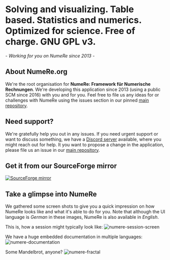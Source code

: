 # Solving and visualizing. Table based. Statistics and numerics. Optimized for science. Free of charge. GNU GPL v3.

*- Working for you on NumeRe since 2013 -*

## About NumeRe.org

We're the root organisation for **NumeRe: Framework für Numerische Rechnungen**. We're developing this application since 2013 (using a public SCM since 2016) with you and for you. Feel free to file us any ideas for or challenges with NumeRe using the issues section in our pinned [main repository](https://github.com/numere-org/NumeRe/issues).

## Need support?

We're gratefully help you out in any issues. If you need urgent support or want to discuss something, we have a [Discord server](https://discord.gg/s5tSjwU) available, where you might reach out for help. It you want to propose a change in the application, please file us an issue in our [main repository](https://github.com/numere-org/NumeRe/issues).

## Get it from our SourceForge mirror
[![SourceForge mirror](https://a.fsdn.com/con/app/sf-download-button)](https://sourceforge.net/projects/numere/files/latest/download/)

## Take a glimpse into NumeRe
We gathered some screen shots to give you a quick impression on how NumeRe looks like and what it's able to do for you. Note that although the UI language is *German* in these images, NumeRe is also available in *English*.

This is, how a session might typically look like:
![numere-session-screen](https://github.com/numere-org/.github/assets/87755490/dd32a506-812f-4802-9075-df6229530e78) 

We have a huge embedded documentation in multiple languages:
![numere-documentation](https://github.com/numere-org/.github/assets/87755490/0865697d-884b-4058-9418-610fb23a5a75) 

Some Mandelbrot, anyone?
![numere-fractal](https://github.com/numere-org/.github/assets/87755490/1d5138be-feb4-47dc-a83a-1137ce1b457a) 

<!--

**Here are some ideas to get you started:**

🙋‍♀️ A short introduction - what is your organization all about?
🌈 Contribution guidelines - how can the community get involved?
👩‍💻 Useful resources - where can the community find your docs? Is there anything else the community should know?
🍿 Fun facts - what does your team eat for breakfast?
🧙 Remember, you can do mighty things with the power of [Markdown](https://docs.github.com/github/writing-on-github/getting-started-with-writing-and-formatting-on-github/basic-writing-and-formatting-syntax)
-->
